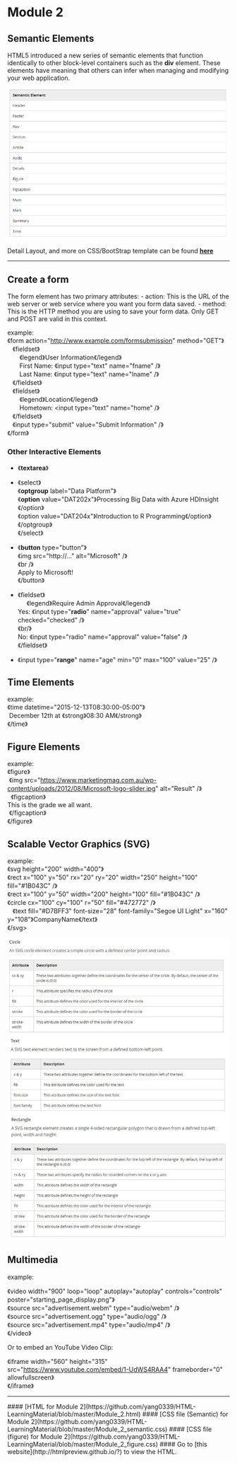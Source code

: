 # Module 2

## Semantic Elements

HTML5 introduced a new series of semantic elements that function identically to other block-level containers such as the **div** element. These elements have meaning that others can infer when managing and modifying your web application.

![alt text](https://github.com/yang0339/HTML-LearningMaterial/blob/master/semantic%20elements.PNG)

Detail Layout, and more on CSS/BootStrap template can be found [**here**](http://www.w3schools.com/html/html_layout.asp)
<hr/>

## Create a form

The form element has two primary attributes: - action: This is the URL of the web server or web service where you want you form data saved. - method: This is the HTTP method you are using to save your form data. Only GET and POST are valid in this context.

example:<br/>
《form action="http://www.example.com/formsubmission" method="GET"》<br/>
    《fieldset》<br/>
        《legend》User Information《/legend》<br/>
        First Name: 《input type="text" name="fname" /》<br/>
        Last Name: 《input type="text" name="lname" /》<br/>
    《/fieldset》 <br/>
    《fieldset》<br/>
        《legend》Location《/legend》<br/>
        Hometown: <input type="text" name="home" /》<br/>
    《/fieldset》<br/>
    《input type="submit" value="Submit Information" /》<br/>
《/form》<br/>

### Other Interactive Elements

* 《**textarea**》<br/>
* 《select》<br/>
    《**optgroup** label="Data Platform"》<br/>
       《**option** value="DAT202x"》Processing Big Data with Azure HDInsight《/option》<br/>
       《option value="DAT204x"》Introduction to R Programming《/option》<br/>
    《/optgroup》<br/>
  《/select》<br/>
  
* 《**button** type="button"》<br/>
    《img src="http://..." alt="Microsoft" /》<br/>
    《br /》<br/>
    Apply to Microsoft!<br/>
  《/button》<br/>
  
*  《fieldset》<br/>
      《legend》Require Admin Approval《/legend》<br/>
         Yes: 《input type="**radio**" name="approval" value="true" checked="checked" /》<br/>
         《br/》<br/>
         No: 《input type="radio" name="approval" value="false" /》<br/>
    《/fieldset》<br/>
    
*  《input type="**range**" name="age" min="0" max="100" value="25" /》<br/>



## Time Elements

example:<br/>
《time datetime="2015-12-13T08:30:00-05:00"》<br/>
    December 12th at 《strong》08:30 AM《/strong》<br/>
《/time》<br/>

## Figure Elements

example:<br/>
《figure》<br/>
    《img src="https://www.marketingmag.com.au/wp-content/uploads/2012/08/Microsoft-logo-slider.jpg" alt="Result" /》<br/>
    《figcaption》<br/>
        This is the grade we all want.<br/>
    《/figcaption》<br/>
《/figure》<br/>


## Scalable Vector Graphics (SVG)

example:<br/>
《svg height="200" width="400"》<br/>
    《rect x="100" y="50" rx="20" ry="20" width="250" height="100" fill="#1B043C" /》<br/>
    《rect x="100" y="50" width="200" height="100" fill="#1B043C" /》<br/>
    《circle cx="100" cy="100" r="50" fill="#472772" /》<br/>
    《text fill="#D7BFF3" font-size="28" font-family="Segoe UI Light" x="160" y="108"》CompanyName《/text》<br/>
《/svg>

![alt text](https://github.com/yang0339/HTML-LearningMaterial/blob/master/SVG%20syntax.jpg)


## Multimedia

example:<br/>

《video width="900" loop="loop" autoplay="autoplay" controls="controls" poster="starting_page_display.png"》<br/>
    《source src="advertisement.webm" type="audio/webm" /》<br/>
    《source src="advertisement.ogg" type="audio/ogg" /》<br/>
    《source src="advertisement.mp4" type="audio/mp4" /》<br/>
《/video》<br/>

Or to embed an YouTube Video Clip:<br/>

《iframe width="560" height="315" <br/>
  src="https://www.youtube.com/embed/1-UdWS4RAA4" frameborder="0" allowfullscreen》<br/>
《/iframe》<br/>

<hr/>
#### [HTML for Module 2](https://github.com/yang0339/HTML-LearningMaterial/blob/master/Module_2.html)
#### [CSS file (Semantic) for Module 2](https://github.com/yang0339/HTML-LearningMaterial/blob/master/Module_2_semantic.css)
#### [CSS file (figure) for Module 2](https://github.com/yang0339/HTML-LearningMaterial/blob/master/Module_2_figure.css)
#### Go to [this website](http://htmlpreview.github.io/?) to view the HTML.
